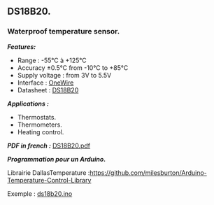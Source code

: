 <h2>DS18B20.</h2>
<h3>Waterproof temperature sensor.</h3>
<p><em><strong>Features:</strong></em></p>
<ul>
<li>Range : -55&deg;C &agrave; +125&deg;C</li>
<li>Accuracy &plusmn;0.5&deg;C from -10&deg;C to +85&deg;C</li>
<li>Supply voltage : from 3V to 5.5V</li>
<li>Interface&nbsp;: <a href="https://en.wikipedia.org/wiki/1-Wire">OneWire</a></li>
<li>Datasheet&nbsp;: <a href="https://datasheets.maximintegrated.com/en/ds/DS18B20.pdf">DS18B20</a></li>
</ul>
<p><em><strong>Applications :</strong></em></p>
<ul>
<li>Thermostats.</li>
<li>Thermometers.</li>
<li>Heating control.</li>
</ul>

<em><strong>PDF in french :</strong></em> <a href="https://github.com/pcamus/embedded-sensors/blob/main/DS18B20/DS18B20.pdf">DS18B20.pdf</a>
<p></p>
<p><em><strong>Programmation pour un Arduino.</strong></em></p>
<p>Librairie DallasTemperature :<a href="https://github.com/milesburton/Arduino-Temperature-Control-Library">https://github.com/milesburton/Arduino-Temperature-Control-Library</a></p>
<p>Exemple : <a href="https://github.com/pcamus/embedded-sensors/blob/main/DS18B20/ds18b20.ino">ds18b20.ino</a></p>
